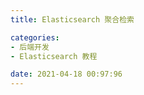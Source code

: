 ```yaml
---
title: Elasticsearch 聚合检索

categories:
- 后端开发
- Elasticsearch 教程

date: 2021-04-18 00:97:96
---
```

